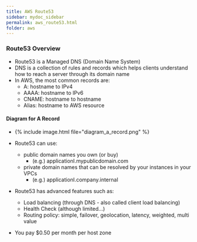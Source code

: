 ```yaml
---
title: AWS Route53
sidebar: mydoc_sidebar
permalink: aws_route53.html
folder: aws
---
```


### Route53 Overview

- Route53 is a Managed DNS (Domain Name System)
- DNS is a collection of rules and records which helps clients understand how to reach a server through its domain name
- In AWS, the most common records are:
  - A: hostname to IPv4
  - AAAA: hostname to IPv6
  - CNAME: hostname to hostname
  - Alias: hostname to AWS resource

#### Diagram for A Record
- {% include image.html file="diagram_a_record.png" %}

- Route53 can use:
  - public domain names you own (or buy)
    - (e.g.) applicationI.mypublicdomain.com
  - private domain names that can be resolved by your instances in your VPCs
    - (e.g.) applicationI.company.internal

- Route53 has advanced features such as:
  - Load balancing (through DNS - also called client load balancing)
  - Health Check (although limited...)
  - Routing policy: simple, failover, geolocation, latency, weighted, multi value

- You pay $0.50 per month per host zone

